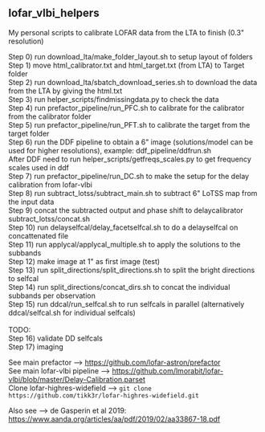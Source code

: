 ## lofar_vlbi_helpers

My personal scripts to calibrate LOFAR data from the LTA to finish (0.3" resolution)

Step 0) run download_lta/make_folder_layout.sh to setup layout of folders \
Step 1) move html_calibrator.txt and html_target.txt (from LTA) to Target folder \
Step 2) run download_lta/sbatch_download_series.sh to download the data from the LTA by giving the html.txt \
Step 3) run helper_scripts/findmissingdata.py to check the data \
Step 4) run prefactor_pipeline/run_PFC.sh to calibrate for the calibrator from the calibrator folder \
Step 5) run prefactor_pipeline/run_PFT.sh to calibrate the target from the target folder \
Step 6) run the DDF pipeline to obtain a 6" image (solutions/model can be used for higher resolutions), example: ddf_pipeline/ddfrun.sh \
After DDF need to run helper_scripts/getfreqs_scales.py to get frequency scales used in ddf \
Step 7) run prefactor_pipeline/run_DC.sh to make the setup for the delay calibration from lofar-vlbi \
Step 8) run subtract_lotss/subtract_main.sh to subtract 6" LoTSS map from the input data \
Step 9) concat the subtracted output and phase shift to delaycalibrator subtract_lotss/concat.sh \
Step 10) run delayselfcal/delay_facetselfcal.sh to do a delayselfcal on concattenated file \
Step 11) run applycal/applycal_multiple.sh to apply the solutions to the subbands \
Step 12) make image at 1" as first image (test)\
Step 13) run split_directions/split_directions.sh to split the bright directions to selfcal \
Step 14) run split_directions/concat_dirs.sh to concat the individual subbands per observation \
Step 15) run ddcal/run_selfcal.sh to run selfcals in parallel (alternatively ddcal/selfcal.sh for individual selfcals) \
\
TODO: \
Step 16) validate DD selfcals \
Step 17) imaging

See main prefactor --> https://github.com/lofar-astron/prefactor \
See main lofar-vlbi pipeline --> https://github.com/lmorabit/lofar-vlbi/blob/master/Delay-Calibration.parset \
Clone lofar-highres-widefield --> ```git clone https://github.com/tikk3r/lofar-highres-widefield.git```

Also see --> de Gasperin et al 2019: https://www.aanda.org/articles/aa/pdf/2019/02/aa33867-18.pdf
